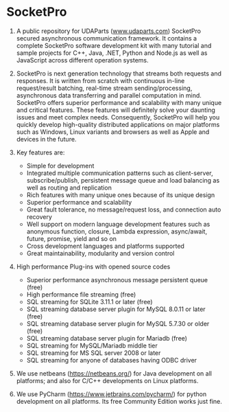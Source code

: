 # SocketPro

1.  A public repository for UDAParts (www.udaparts.com) SocketPro secured asynchronous communication framework. It contains a complete SocketPro software development kit with many tutorial and sample projects for C++, Java, .NET, Python and Node.js as well as JavaScript across different operation systems.

2.  SocketPro is next generation technology that streams both requests and responses. It is written from scratch with continuous in-line request/result batching, real-time stream sending/processing, asynchronous data transferring and parallel computation in mind. SocketPro offers superior performance and scalability with many unique and critical features. These features will definitely solve your daunting issues and meet complex needs. Consequently, SocketPro will help you quickly develop high-quality distributed applications on major platforms such as Windows, Linux variants and browsers as well as Apple and devices in the future.

3.  Key features are:
    - Simple for development
    - Integrated multiple communication patterns such as client-server, subscribe/publish, persistent message queue and load balancing as well as routing and replication
    - Rich features with many unique ones because of its unique design
    - Superior performance and scalability
    - Great fault tolerance, no message/request loss, and connection auto recovery
    - Well support on modern language development features such as anonymous function, closure, Lambda expression, async/await, future, promise, yield and so on
    - Cross development languages and platforms supported
    - Great maintainability, modularity and version control

4.  High performance Plug-ins with opened source codes
    - Superior performance asynchronous message persistent queue (free)
    - High performance file streaming (free)
    - SQL streaming for SQLite 3.11.1 or later (free)
    - SQL streaming database server plugin for MySQL 8.0.11 or later (free)
    - SQL streaming database server plugin for MySQL 5.7.30 or older (free)
    - SQL streaming database server plugin for Mariadb (free)
    - SQL streaming for MySQL/Mariadb middle tier
    - SQL streaming for MS SQL server 2008 or later
    - SQL streaming for anyone of databases having ODBC driver

4.  We use netbeans (https://netbeans.org/) for Java development on all platforms; and also for C/C++ developments on Linux platforms.

5.  We use PyCharm (https://www.jetbrains.com/pycharm/) for python development on all platforms. Its free Community Edition works just fine.
